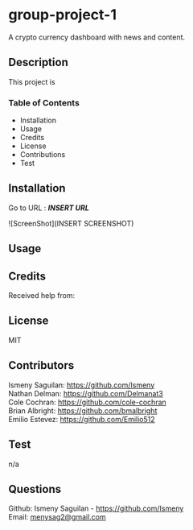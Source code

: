 # group-project-1
A crypto currency dashboard with news and content.

## Description
This project is 

### Table of Contents 
* Installation
* Usage
* Credits
* License
* Contributions
* Test

## Installation
Go to URL : ***INSERT URL***

![ScreenShot](INSERT SCREENSHOT)


## Usage


## Credits
Received help from:


## License
MIT

## Contributors
Ismeny Saguilan: https://github.com/Ismeny <br >
Nathan Delman: https://github.com/Delmanat3 <br >
Cole Cochran: https://github.com/cole-cochran <br >
Brian Albright: https://github.com/bmalbright <br >
Emilio Estevez: https://github.com/Emilio512 <br >

## Test
n/a

## Questions
Github: Ismeny Saguilan - https://github.com/Ismeny <br >
Email: menysag2@gmail.com